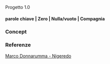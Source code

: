 Progetto 1.0

#### parole chiave | Zero | Nulla/vuoto | Compagnia


### Concept

### Referenze
[Marco Donnarumma - Nigeredo](http://marcodonnarumma.com/works/nigredo/)
